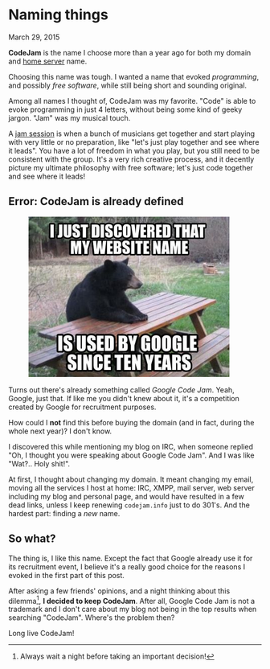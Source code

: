 Naming things
=============
March 29, 2015

**CodeJam** is the name I choose more than a year ago for both my domain
and [home server](../../2014/10/low-consumption-home-server.md)
name.

Choosing this name was tough. I wanted a name that evoked *programming*,
and possibly *free software*, while still being short and sounding
original.

Among all names I thought of, CodeJam was my favorite. "Code" is able
to evoke programming in just 4 letters, without being some kind of geeky
jargon. "Jam" was my musical touch.

A [jam session] is when a bunch of musicians get together and start
playing with very little or no preparation, like "let's just play
together and see where it leads". You have a lot of freedom in what you
play, but you still need to be consistent with the group. It's a very
rich creative process, and it decently picture my ultimate philosophy
with free software; let's just code together and see where it leads!

[jam session]: http://en.wikipedia.org/wiki/Jam_session

Error: CodeJam is already defined
---------------------------------

<figure class="left">
  <img src="../../img/2015/03/naming-things.jpg">
</figure>

Turns out there's already something called *Google Code Jam*. Yeah,
Google, just that. If like me you didn't knew about it, it's a
competition created by Google for recruitment purposes.

How could I **not** find this before buying the domain (and in fact,
during the whole next year)? I don't know.

I discovered this while mentioning my blog on IRC, when someone replied
"Oh, I thought you were speaking about Google Code Jam". And I was like
"Wat?.. Holy shit!".

At first, I thought about changing my domain. It meant changing my
email, moving all the services I host at home: IRC, XMPP, mail server,
web server including my blog and personal page, and would have resulted
in a few dead links, unless I keep renewing `codejam.info` just to do
301's. And the hardest part: finding a *new* name.

So what?
--------

The thing is, I like this name. Except the fact that Google already use
it for its recruitment event, I believe it's a really good choice for
the reasons I evoked in the first part of this post.

After asking a few friends' opinions, and a night thinking about this
dilemma[^1], **I decided to keep CodeJam**. After all, Google Code Jam is not a
trademark and I don't care about my blog not being in the top results
when searching "CodeJam". Where's the problem then?

Long live CodeJam!

[^1]: Always wait a night before taking an important[^2] decision!
[^2]: First world domain owner problem...
